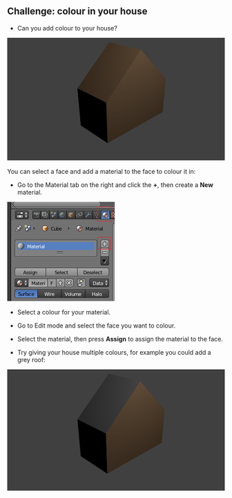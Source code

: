 ## Challenge: colour in your house

+ Can you add colour to your house?

![Coloured house](images/blender-house-colour-render.png)

You can select a face and add a material to the face to colour it in:

+ Go to the Material tab on the right and click the **+**, then create a **New** material.

![New material](images/new-material.png)

+ Select a colour for your material.
+ Go to Edit mode and select the face you want to colour.
+ Select the material, then press **Assign** to assign the material to the face.

+ Try giving your house multiple colours, for example you could add a grey roof:

![Coloured house 2](images/blender-house-2.png)
